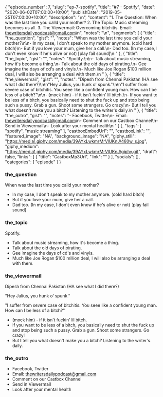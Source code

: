 {
	"episode_number": 7,
	"slug": "ep-7-spotify",
	"title": "#7 - Spotify",
	"date": "2020-06-02T07:00:00+10:00",
	"publishDate": "2019-05-25T07:00:00+10:00",
	"description": "\n",
	"content": "1. The Question: When was the last time you calld your mother? 2. The Topic: Music streaming becomes us all. 3. The Viewermail: Overcoming bitchitis. Email: thewritersdailypodcast@gmail.com\n",
	"notes": "\n",
	"segments": [
		{
			"title": "the_question",
			"gist": "",
			"notes": "When was the last time you calld your mother?\n\n- In my case, I don't speak to my mother anymore. (cold hard bitch)\n- But if you love your mum, give her a call.\n- Dad too. (In my case, I don't even know if he's alive or not) [play fail sound]\n      "
		},
		{
			"title": "the_topic",
			"gist": "",
			"notes": "Spotify.\n\n- Talk about music streaming, how it's become a thing.\n- Talk about the old days of pirating.\n- Gee imagine the days of cd's and vinyls.\n- Much like Joe Rogan $100 million deal, I will also be arranging a deal with them.\n      "
		},
		{
			"title": "the_viewermail",
			"gist": "",
			"notes": "Dipesh from Chennai Pakistan (HA see what I did there?)\n\n\"Hey Julius, you hunk o' spunk.\"\n\n\"I suffer from severe case of bitchitis. You seee like a confident young man. How can I be less of a bitch?\"\n\n- (mock him) - if it isn't fuckin' lil bitch.\n- If you want to be less of a bitch, you basically need to shut the fuck up and stop being such a pussy. Grab a gun. Shoot some strangers. Go crazy!\n- But I tell you what doesn't make you a bitch? Listening to the writer's daily.\n      "
		},
		{
			"title": "the_outro",
			"gist": "",
			"notes": "- Facebook, Twitter\n- Email: thewritersdailypodcast@gmail.com\n- Comment on our Castbox Channel\n- Send in Viewermail\n- Look after your mental health\n      "
		}
	],
	"tags": [
		"spotify",
		"music streaming"
	],
	"castboxEmbedUrl": "",
	"castboxLink": "",
	"featured_image": "NA",
	"background_image": "NA",
	"giphy_still": "https://media1.giphy.com/media/39AYxLwkmrMrVlUKnJ/480w_s.jpg",
	"giphy_medium": "https://media1.giphy.com/media/39AYxLwkmrMrVlUKnJ/giphy.gif",
	"draft": false,
	"links": [
		{
			"title": "CastboxMp3Url",
			"link": ""
		}
	],
	"socials": [],
	"categories": [
		"episode"
	]
}

### the_question

When was the last time you calld your mother?

- In my case, I don't speak to my mother anymore. (cold hard bitch)
- But if you love your mum, give her a call.
- Dad too. (In my case, I don't even know if he's alive or not) [play fail sound]
      
### the_topic

Spotify.

- Talk about music streaming, how it's become a thing.
- Talk about the old days of pirating.
- Gee imagine the days of cd's and vinyls.
- Much like Joe Rogan $100 million deal, I will also be arranging a deal with them.
      
### the_viewermail

Dipesh from Chennai Pakistan (HA see what I did there?)

"Hey Julius, you hunk o' spunk."

"I suffer from severe case of bitchitis. You seee like a confident young man. How can I be less of a bitch?"

- (mock him) - if it isn't fuckin' lil bitch.
- If you want to be less of a bitch, you basically need to shut the fuck up and stop being such a pussy. Grab a gun. Shoot some strangers. Go crazy!
- But I tell you what doesn't make you a bitch? Listening to the writer's daily.
      
### the_outro

- Facebook, Twitter
- Email: thewritersdailypodcast@gmail.com
- Comment on our Castbox Channel
- Send in Viewermail
- Look after your mental health
      
